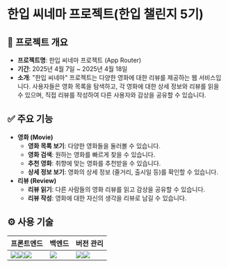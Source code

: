 # 한입 씨네마 프로젝트(한입 챌린지 5기)

## 📝 프로젝트 개요

- **프로젝트명**: 한입 씨네마 프로젝트 (App Router)
- **기간**: 2025년 4월 7일 ~ 2025년 4월 18일
- **소개**: "한입 씨네마" 프로젝트는 다양한 영화에 대한 리뷰를 제공하는 웹 서비스입니다. 사용자들은 영화 목록을 탐색하고, 각 영화에 대한 상세 정보와 리뷰를 읽을 수 있으며, 직접 리뷰를 작성하여 다른 사용자와 감상을 공유할 수 있습니다.

## ✅ 주요 기능

- **영화 (Movie)**
  - **영화 목록 보기**: 다양한 영화들을 둘러볼 수 있습니다.
  - **영화 검색**: 원하는 영화를 빠르게 찾을 수 있습니다.
  - **추천 영화**: 취향에 맞는 영화를 추천받을 수 있습니다.
  - **상세 정보 보기**: 영화의 상세 정보 (줄거리, 출시일 등)를 확인할 수 있습니다.
- **리뷰 (Review)**
  - **리뷰 읽기**: 다른 사람들의 영화 리뷰를 읽고 감상을 공유할 수 있습니다.
  - **리뷰 작성**: 영화에 대한 자신의 생각을 리뷰로 남길 수 있습니다.

## ⚙️ 사용 기술

| 프론트엔드                                                                                                                                                                                                                                                                                                                   | 백엔드                                                                                                     | 버전 관리                                                                                                                                                                                              |
| ---------------------------------------------------------------------------------------------------------------------------------------------------------------------------------------------------------------------------------------------------------------------------------------------------------------------------- | ---------------------------------------------------------------------------------------------------------- | ------------------------------------------------------------------------------------------------------------------------------------------------------------------------------------------------------ |
| <img src="https://img.shields.io/badge/next%20js-000000?style=for-the-badge&logo=nextdotjs&logoColor=white"><img src="https://img.shields.io/badge/TypeScript-007ACC?style=for-the-badge&logo=typescript&logoColor=white"><img src="https://img.shields.io/badge/Sass-CC6699?style=for-the-badge&logo=sass&logoColor=white"> | <img src="https://img.shields.io/badge/Supabase-181818?style=for-the-badge&logo=supabase&logoColor=white"> | <img src="https://img.shields.io/badge/GitHub-100000?style=for-the-badge&logo=github&logoColor=white"><img src="https://img.shields.io/badge/GIT-E44C30?style=for-the-badge&logo=git&logoColor=white"> |
